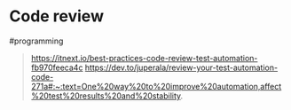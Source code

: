 # Code review
#programming

>https://itnext.io/best-practices-code-review-test-automation-fb970feeca4c
>https://dev.to/juperala/review-your-test-automation-code-271a#:~:text=One%20way%20to%20improve%20automation,affect%20test%20results%20and%20stability.
